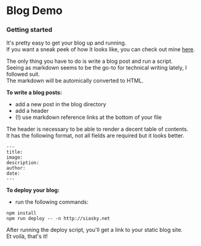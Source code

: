 # Blog Demo

### Getting started

It's pretty easy to get your blog up and running.  
If you want a sneak peek of how it looks like, you can check out mine [here][1].

The only thing you have to do is write a blog post and run a script.  
Seeing as markdown seems to be the go-to for technical writing lately, I
followed suit.  
The markdown will be automically converted to HTML.

**To write a blog posts:**
- add a new post in the blog directory
- add a header
- (!) use markdown reference links at the bottom of your file

The header is necessary to be able to render a decent table of contents.  
It has the following format, not all fields are required but it looks better.

```
---
title:
image:
description:
author:
date:
---
```

**To deploy your blog:**
- run the following commands:
```
npm install
npm run deploy -- -n http://siasky.net
```

After running the deploy script, you'll get a link to your static blog site.  
Et voilà, that's it!

[1]: http://siasky.net/api/sialink/jABfYMv0eyszQ-vhHdfkttwxTVbSV9mDfYpvPqlH5AkfLQ